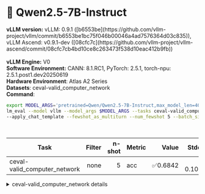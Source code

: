 # 🎯 Qwen2.5-7B-Instruct
  <div>
    <strong>vLLM version:</strong> vLLM: 0.9.1 ([b6553be](https://github.com/vllm-project/vllm/commit/b6553be1bc75f046b00046a4ad7576364d03c835)), vLLM Ascend: v0.9.1-dev ([08cfc7c](https://github.com/vllm-project/vllm-ascend/commit/08cfc7cb4bd10ce8c263473f538d10eac412b9fb))<br>
  <br>
  </div>
  <div>
      <strong>vLLM Engine:</strong> V0 <br>
  </div>
  <div>
      <strong>Software Environment:</strong> CANN: 8.1.RC1, PyTorch: 2.5.1, torch-npu: 2.5.1.post1.dev20250619 <br>
  </div>
  <div>
      <strong>Hardware Environment</strong>: Atlas A2 Series <br>
  </div>
  <div>
      <strong>Datasets</strong>: ceval-valid_computer_network <br>
  </div>
  <div>
      <strong>Command</strong>: 

  ```bash
  export MODEL_ARGS='pretrained=Qwen/Qwen2.5-7B-Instruct,max_model_len=4096,dtype=auto,tensor_parallel_size=2,gpu_memory_utilization=0.6'
lm_eval --model vllm --model_args $MODEL_ARGS --tasks ceval-valid_computer_network \ 
--apply_chat_template --fewshot_as_multiturn --num_fewshot 5 --batch_size 1
  ```
  </div>
  <div>&nbsp;</div>
  
| Task                  | Filter | n-shot | Metric   | Value   | Stderr |
|-----------------------|-------:|-------:|----------|--------:|-------:|
| ceval-valid_computer_network          | none   | 5      | acc    | ✅0.6842 | ± 0.1096 |
<details>
<summary>ceval-valid_computer_network details</summary>

| Task                  | Filter | n-shot | Metric   | Value   | Stderr |
|-----------------------|-------:|-------:|----------|--------:|-------:|
| ceval-valid_computer_network          | none   | 5      | acc    | ✅0.6842 | ± 0.1096 |
</details>
